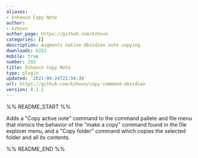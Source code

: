 ```yaml
---
aliases:
- Enhance Copy Note
author:
- kzhovn
author_page: https://github.com/kzhovn
categories: []
description: Augments native Obsidian note copying.
downloads: 6253
mobile: true
number: 292
title: Enhance Copy Note
type: plugin
updated: '2021-09-24T22:56:38'
url: https://github.com/kzhovn/copy-command-obsidian
version: 0.2.1
---
```


%% README_START %%

Adds a "Copy active note" command to the command pallete and file menu that mimics the behavior of the "make a copy" command found in the file explorer menu, and a "Copy folder" command which copies the selected folder and all its contents.

%% README_END %%